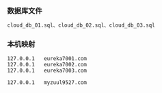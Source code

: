

### 数据库文件

```sql
cloud_db_01.sql、cloud_db_02.sql、cloud_db_03.sql
```



### 本机映射

```
127.0.0.1	eureka7001.com
127.0.0.1	eureka7002.com
127.0.0.1	eureka7003.com

127.0.0.1	myzuul9527.com
```


